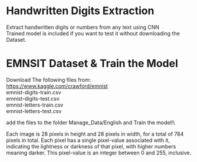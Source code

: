 # Handwritten Digits Extraction
Extract handwritten digits or numbers from any text using CNN\
Trained model is included if you want to test it without downloading the Dataset.

# EMNSIT Dataset & Train the Model
Download The following files from: https://www.kaggle.com/crawford/emnist \
emnist-digits-train.csv\
emnist-digits-test.csv\
emnist-letters-train.csv\
emnist-letters-test.csv

add the files to the folder Manage_Data/English and Train the model!\

Each image is 28 pixels in height and 28 pixels in width, for a total of 784 pixels in total. Each pixel has a single pixel-value associated with it, indicating the lightness or darkness of that pixel, with higher numbers meaning darker. This pixel-value is an integer between 0 and 255, inclusive.
